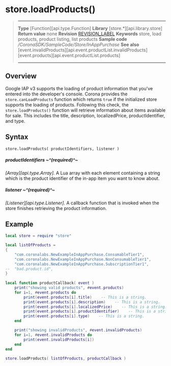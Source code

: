 
# store.loadProducts()

> --------------------- ------------------------------------------------------------------------------------------
> __Type__              [Function][api.type.Function]
> __Library__           [store.*][api.library.store]
> __Return value__      none
> __Revision__          [REVISION_LABEL](REVISION_URL)
> __Keywords__          store, load products, product listing, list products
> __Sample code__       */CoronaSDK/SampleCode/Store/InAppPurchase*
> __See also__          [event.invalidProducts][api.event.productList.invalidProducts]<br/>[event.products][api.event.productList.products]
> --------------------- ------------------------------------------------------------------------------------------


## Overview

Google IAP v3 supports the loading of product information that you've entered into the developer's console. Corona provides the `store.canLoadProducts` function which returns `true` if the initialized store supports the loading of products. Following this check, the `store.loadProducts()` function will retrieve information about items available for sale. This includes the title, description, localizedPrice, productIdentifier, and type.

## Syntax

	store.loadProducts( productIdentifiers, listener )

##### productIdentifiers ~^(required)^~
_[Array][api.type.Array]._ A Lua array with each element containing a string which is the product identifier of the in-app item you want to know about.

##### listener ~^(required)^~
_[Listener][api.type.Listener]._ A callback function that is invoked when the store finishes retrieving the product information.

## Example

`````lua
local store = require "store"

local listOfProducts = 
{
    "com.coronalabs.NewExampleInAppPurchase.ConsumableTier1",
    "com.coronalabs.NewExampleInAppPurchase.NonConsumableTier1",
    "com.coronalabs.NewExampleInAppPurchase.SubscriptionTier1",
--  "bad.product.id",
}
 
local function productCallback( event )
    print("showing valid products", #event.products)
    for i=1, #event.products do
        print(event.products[i].title)    -- This is a string.
        print(event.products[i].description)    -- This is a string.
        print(event.products[i].localizedPrice)    -- This is a string.
        print(event.products[i].productIdentifier)    -- This is a string.
        print(event.products[i].type)    -- This is a string.
    end

    print("showing invalidProducts", #event.invalidProducts)
    for i=1, #event.invalidProducts do
		print(event.invalidProducts[i])
    end
end
 
store.loadProducts( listOfProducts, productCallback )
`````
